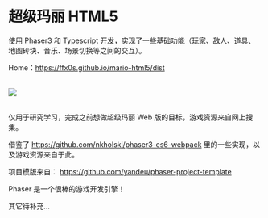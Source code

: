 # 超级玛丽 HTML5

使用 Phaser3 和 Typescript 开发，实现了一些基础功能（玩家、敌人、道具、地图砖块、音乐、场景切换等之间的交互）。

Home：<a href="https://ffx0s.github.io/mario-html5/dist" target="_blank">https://ffx0s.github.io/mario-html5/dist</a>

<br />
<img src="https://static.webfed.cn/Xnip2020-12-31_22-49-39.jpg">
<br />
<br />

仅用于研究学习，完成之前想做超级玛丽 Web 版的目标，游戏资源来自网上搜集。

借鉴了 <a href="https://github.com/nkholski/phaser3-es6-webpack" target="_blank">https://github.com/nkholski/phaser3-es6-webpack</a>
里的一些实现，以及游戏资源来自于此。

项目模版来自：
<a href="https://github.com/yandeu/phaser-project-template" target="_blank">https://github.com/yandeu/phaser-project-template</a>

Phaser 是一个很棒的游戏开发引擎！

其它待补充...
